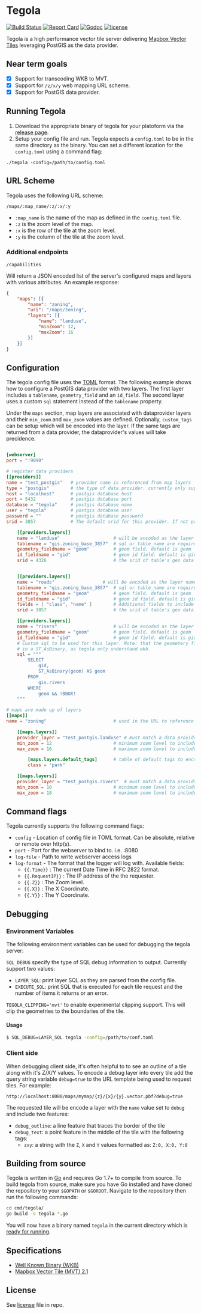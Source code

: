 # Tegola

[![Build Status](https://travis-ci.org/terranodo/tegola.svg?branch=master)](https://travis-ci.org/terranodo/tegola)
[![Report Card](https://goreportcard.com/badge/github.com/terranodo/tegola)](https://goreportcard.com/badge/github.com/terranodo/tegola)
[![Godoc](http://img.shields.io/badge/godoc-reference-blue.svg?style=flat)](https://godoc.org/github.com/terranodo/tegola)
[![license](http://img.shields.io/badge/license-MIT-red.svg?style=flat)](https://github.com/terranodo/tegola/blob/master/LICENSE.md)

Tegola is a high performance vector tile server delivering [Mapbox Vector Tiles](https://github.com/mapbox/vector-tile-spec) leveraging PostGIS as the data provider.

## Near term goals
- [X] Support for transcoding WKB to MVT.
- [x] Support for `/z/x/y` web mapping URL scheme.
- [x] Support for PostGIS data provider.

## Running Tegola
1. Download the appropriate binary of tegola for your platoform via the [release page](https://github.com/terranodo/tegola/releases).
2. Setup your config file and run. Tegola expects a `config.toml` to be in the same directory as the binary. You can set a different location for the `config.toml` using a command flag:

```
./tegola -config=/path/to/config.toml
```

## URL Scheme
Tegola uses the following URL scheme:

```
/maps/:map_name/:z/:x/:y
```

- `:map_name` is the name of the map as defined in the `config.toml` file.
- `:z` is the zoom level of the map.
- `:x` is the row of the tile at the zoom level.
- `:y` is the column of the tile at the zoom level.

### Additional endpoints

```
/capabilities
```
Will return a JSON encoded list of the server's configured maps and layers with various attributes. An example response:

```json
{
	"maps": [{
		"name": "zoning",
		"uri": "/maps/zoning",
		"layers": [{
			"name": "landuse",
			"minZoom": 12,
			"maxZoom": 16
		}]
	}]
}

```

## Configuration
The tegola config file uses the [TOML](https://github.com/toml-lang/toml) format. The following example shows how to configure a PostGIS data provider with two layers. The first layer includes a `tablename`, `geometry_field` and an `id_field`. The second layer uses a custom `sql` statement instead of the `tablename` property.

Under the `maps` section, map layers are associated with dataprovider layers and their `min_zoom` and `max_zoom` values are defined. Optionally, `custom_tags` can be setup which will be encoded into the layer. If the same tags are returned from a data provider, the dataprovider's values will take precidence.

```toml

[webserver]
port = ":9090"

# register data providers
[[providers]]
name = "test_postgis"	# provider name is referenced from map layers
type = "postgis"		# the type of data provider. currently only supports postgis
host = "localhost"		# postgis database host
port = 5432				# postgis database port
database = "tegola" 	# postgis database name
user = "tegola"			# postgis database user
password = ""			# postgis database password
srid = 3857             # The default srid for this provider. If not provided it will be WebMercator (3857)

	[[providers.layers]]
	name = "landuse" 					# will be encoded as the layer name in the tile
	tablename = "gis.zoning_base_3857" 	# sql or table_name are required
	geometry_fieldname = "geom"			# geom field. default is geom
	id_fieldname = "gid"				# geom id field. default is gid
	srid = 4326                         # the srid of table's geo data.


	[[providers.layers]]
	name = "roads" 					# will be encoded as the layer name in the tile
	tablename = "gis.zoning_base_3857" 	# sql or table_name are required
	geometry_fieldname = "geom"			# geom field. default is geom
	id_fieldname = "gid"				# geom id field. default is gid
	fields = [ "class", "name" ]        # Additional fields to include in the select statement.
	srid = 3857                         # the srid of table's geo data. Don't need to specify this as it will inherit this from the provider.

	[[providers.layers]]
	name = "rivers" 					# will be encoded as the layer name in the tile
	geometry_fieldname = "geom"			# geom field. default is geom
	id_fieldname = "gid"				# geom id field. default is gid
	# Custom sql to be used for this layer. Note: that the geometery field is wraped
	# in a ST_AsBinary, as tegola only understand wkb.
	sql = """
		SELECT
			gid,
			ST_AsBinary(geom) AS geom
		FROM
			gis.rivers
		WHERE
			geom && !BBOX!
	"""

# maps are made up of layers
[[maps]]
name = "zoning"							# used in the URL to reference this map (/maps/:map_name)

	[[maps.layers]]
	provider_layer = "test_postgis.landuse"	# must match a data provider layer
	min_zoom = 12						# minimum zoom level to include this layer
	max_zoom = 16						# maximum zoom level to include this layer

		[maps.layers.default_tags]		# table of default tags to encode in the tile. SQL statements will override
		class = "park"

	[[maps.layers]]
	provider_layer = "test_postgis.rivers"	# must match a data provider layer
	min_zoom = 10						# minimum zoom level to include this layer
	max_zoom = 18						# maximum zoom level to include this layer


```

## Command flags
Tegola currently supports the following command flags:

- `config` - Location of config file in TOML format. Can be absolute, relative or remote over http(s).
- `port` - Port for the webserver to bind to. i.e. :8080
- `log-file` - Path to write webserver access logs
- `log-format` - The format that the logger will log with. Available fields:
  - `{{.Time}}` : The current Date Time in RFC 2822 format.
  - `{{.RequestIP}}` : The IP address of the the requester.
  - `{{.Z}}` : The Zoom level.
  - `{{.X}}` : The X Coordinate.
  - `{{.Y}}` : The Y Coordinate.

## Debugging

### Environment Variables
The following environment variables can be used for debugging the tegola server:

`SQL_DEBUG` specify the type of SQL debug information to output. Currently support two values:

- `LAYER_SQL`: print layer SQL as they are parsed from the config file.
- `EXECUTE_SQL`: print SQL that is executed for each tile request and the number of items it returns or an error.


`TEGOLA_CLIPPING='mvt'` to enable experimental clipping support. This will clip the geometries to the boundaries of the tile.

#### Usage

```bash
$ SQL_DEBUG=LAYER_SQL tegola -config=/path/to/conf.toml
```

### Client side
When debugging client side, it's often helpful to to see an outline of a tile along with it's Z/X/Y values. To encode a debug layer into every tile add the query string variable `debug=true` to the URL template being used to request tiles. For example:

```
http://localhost:8080/maps/mymap/{z}/{x}/{y}.vector.pbf?debug=true
```

The requested tile will be encode a layer with the `name` value set to `debug` and include two features:

 - `debug_outline`: a line feature that traces the border of the tile
 - `debug_text`: a point feature in the middle of the tile with the following tags:
   - `zxy`: a string with the `Z`, `X` and `Y` values formatted as: `Z:0, X:0, Y:0`

## Building from source

Tegola is written in [Go](https://golang.org/) and requires Go 1.7+ to compile from source. To build tegola from source, make sure you have Go installed and have cloned the repository to your `$GOPATH` or `$GOROOT`. Navigate to the repository then run the following commands:

```bash
cd cmd/tegola/
go build -o tegola *.go
```

You will now have a binary named `tegola` in the current directory which is [ready for running](#running-tegola).


## Specifications
- [Well Known Binary (WKB)](http://edndoc.esri.com/arcsde/9.1/general_topics/wkb_representation.htm)
- [Mapbox Vector Tile (MVT) 2.1](https://github.com/mapbox/vector-tile-spec/tree/master/2.1)

## License
See [license](LICENSE.md) file in repo.
